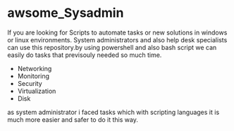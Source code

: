 # awsome_Sysadmin
If you are looking for Scripts to automate tasks or new solutions in windows or linux environments. System administrators and also help desk specialists can use this repository.by using powershell and also bash script we can easily do tasks that previsouly needed so much time.
<ul>
<li>Networking</li>
<li>Monitoring</li>
<li>Security</li>
<li>Virtualization</li>
<li>Disk</li>
</ul>

<p>as system administrator i faced tasks which with scripting languages it is much more easier and safer to do it this way.</p>